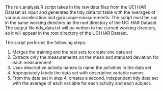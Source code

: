 The run_analysis.R script takes in the raw data files from the UCI HAR Dataset as input and generates the tidy_data.txt table with the averages of various acceleration and gyroscope measurements.
The script must be run in the same working directory as the root directory of the UCI HAR Dataset.
The output file tidy_data.txt will be written to the current working directory, so it will appear in the root directory of the UCI HAR Dataset.

The script performs the following steps:
1. Merges the training and the test sets to create one data set
2. Extracts only the measurements on the mean and standard deviation for each measurement
3. Uses descriptive activity names to name the activities in the data set
4. Appropriately labels the data set with descriptive variable names.
5. From the data set in step 4, creates a second, independent tidy data set with the average of each variable for each activity and each subject.